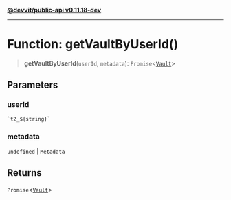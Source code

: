 [**@devvit/public-api v0.11.18-dev**](../../README.md)

---

# Function: getVaultByUserId()

> **getVaultByUserId**(`userId`, `metadata`): `Promise`\<[`Vault`](../type-aliases/Vault.md)\>

## Parameters

### userId

`` `t2_${string}` ``

### metadata

`undefined` | `Metadata`

## Returns

`Promise`\<[`Vault`](../type-aliases/Vault.md)\>
